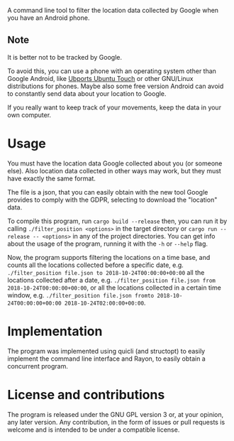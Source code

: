 A command line tool to filter the location data collected by Google when you have an Android phone.

## Note
It is better not to be tracked by Google. 

To avoid this, you can use a phone with an operating system other than Google Android, like [Ubports Ubuntu Touch](https://github.com/ubports/ubuntu-touch) or other GNU/Linux distributions for phones. Maybe also some free version Android can avoid to constantly send data about your location to Google.

If you really want to keep track of your movements, keep the data in your own computer.

# Usage
You must have the location data Google collected about you (or someone else). Also location data collected in other ways may work, but they must have exactly the same format.

The file is a json, that you can easily obtain with the new tool Google provides to comply with the GDPR, selecting to download the "location" data.

To compile this program, run
`cargo build --release`
then, you can run it by calling
`./filter_position <options>` in the target directory or `cargo run --release -- <options>` in any of the project directories.
You can get info about the usage of the program, running it with the `-h` or `--help` flag.

Now, the program supports filtering the locations on a time base, and counts all the locations collected before a specific date, e.g.
`./filter_position file.json to 2018-10-24T00:00:00+00:00`
all the locations collected after a date, e.g. `./filter_position file.json from 2018-10-24T00:00:00+00:00`, or all the locations collected in a certain time window, e.g. `./filter_position file.json fromto 2018-10-24T00:00:00+00:00 2018-10-24T02:00:00+00:00`.

# Implementation

The program was implemented using quicli (and structopt) to easily implement the command line interface and Rayon, to easily obtain a concurrent program.

# License and contributions
The program is released under the GNU GPL version 3 or, at your opinion, any later version. Any contribution, in the form of issues or pull requests is welcome and is intended to be under a compatible license.
